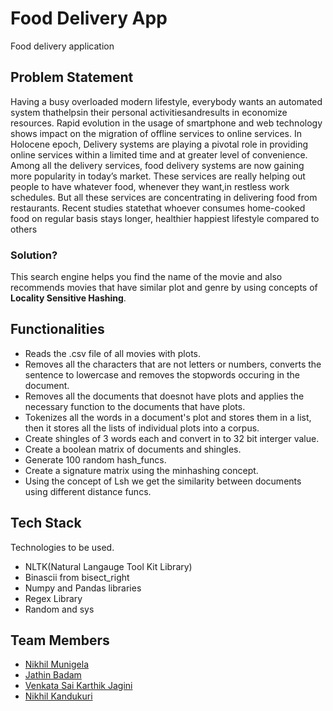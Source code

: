 # Food Delivery App
Food delivery application
## Problem Statement
Having a busy overloaded modern lifestyle, everybody wants an automated system thathelpsin their  personal  activitiesandresults  in  economize  resources.  Rapid  evolution  in  the  usage  of smartphone and  web technology  shows  impact  on  the  migration  of  offline  services  to  online services.    In  Holocene  epoch,  Delivery  systems  are  playing  a  pivotal  role  in  providing  online services within a limited time and at greater level of convenience. Among all the delivery services, food delivery systems are now gaining more popularity in today’s market. These services are really helping out people to have whatever food, whenever they want,in restless work schedules. But all these  services  are  concentrating  in  delivering  food  from  restaurants.  Recent  studies  statethat whoever  consumes  home-cooked  food  on  regular  basis stays longer,  healthier  happiest  lifestyle compared to others
### Solution?
This search engine helps you find the name of the movie and also recommends movies that have similar plot and genre by using concepts of **Locality Sensitive Hashing**. 

## Functionalities
 - Reads the .csv file of all movies with plots.
 - Removes all the characters that are not letters or numbers, converts the sentence to lowercase and removes the stopwords occuring in the document.
 - Removes all the documents that doesnot have plots and applies the necessary function to the documents that have plots.
 - Tokenizes all the words in a document's plot and stores them in a list, then it stores all the lists of individual plots into a corpus.
 - Create shingles of 3 words each and convert in to 32 bit interger value.
 - Create a boolean matrix of documents and shingles.
 - Generate 100 random hash_funcs.
 - Create a signature matrix using the minhashing concept.
 - Using the concept of Lsh we get the similarity between documents using different distance funcs.

## Tech Stack
Technologies to be used.
 - NLTK(Natural Langauge Tool Kit Library)
 - Binascii from bisect_right
 - Numpy and Pandas libraries
 - Regex Library 
 - Random and sys


## Team Members
 - [Nikhil Munigela](2017AAPS0418H)
 - [Jathin Badam](2017A3PS0495H)
 - [Venkata Sai Karthik Jagini](2017AAPS0371H)
 - [Nikhil Kandukuri](2017A3PS0497H)
